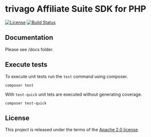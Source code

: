 # trivago Affiliate Suite SDK for PHP

[![License](https://img.shields.io/badge/license-apache%202.0-lightgrey.svg)](https://github.com/trivago/tas-sdk-php/blob/master/LICENSE)
[![Build Status](https://travis-ci.org/trivago/tas-sdk-php.svg?branch=master)](https://travis-ci.org/trivago/tas-sdk-php)

## Documentation

Please see /docs folder.

## Execute tests

To execute unit tests run the `test` command using composer.

```
composer test
```

With `test-quick` unit tets are executed without generating coverage.

```
composer test-quick
```

## License

This project is released under the terms of the [Apache 2.0 license](https://github.com/trivago/tas-sdk-php/blob/master/LICENSE).
